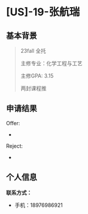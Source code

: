 # \[US\]-19-张航瑞

## 基本背景

>23fall 全托
>
>主修专业：化学工程与工艺
>
>主修GPA: 3.15
>
>两封课程推

## 申请结果

Offer:

+  

Reject:

+ 



## 个人信息

**联系方式：**

+ 手机：18976986921